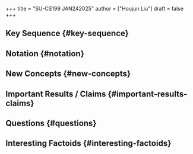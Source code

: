 +++
title = "SU-CS199 JAN242025"
author = ["Houjun Liu"]
draft = false
+++

## Key Sequence {#key-sequence}


## Notation {#notation}


## New Concepts {#new-concepts}


## Important Results / Claims {#important-results-claims}


## Questions {#questions}


## Interesting Factoids {#interesting-factoids}
